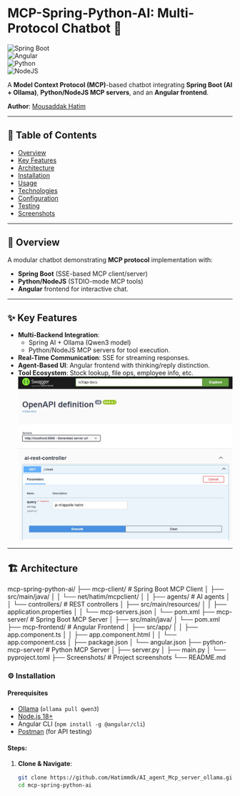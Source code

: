 # MCP-Spring-Python-AI: Multi-Protocol Chatbot 🚀  


![Spring Boot](https://img.shields.io/badge/Spring%20Boot-3.x-brightgreen.svg)  
![Angular](https://img.shields.io/badge/Angular-20.x-red.svg)  
![Python](https://img.shields.io/badge/Python-3.x-blue.svg)  
![NodeJS](https://img.shields.io/badge/NodeJS-18+-green.svg)  

A **Model Context Protocol (MCP)**-based chatbot integrating **Spring Boot (AI + Ollama)**, **Python/NodeJS MCP servers**, and an **Angular frontend**.  

**Author**: [Mousaddak Hatim](https://github.com/Hatimmdk/AI_agent_Mcp_server_ollama.git)  

---

## 📌 Table of Contents  
- [Overview](#-overview)  
- [Key Features](#-key-features)  
- [Architecture](#-architecture)  
- [Installation](#-installation)  
- [Usage](#-usage)  
- [Technologies](#-technologies)  
- [Configuration](#-configuration)  
- [Testing](#-testing--debugging)  
- [Screenshots](#-screenshots)  

---

## 🌟 Overview  
A modular chatbot demonstrating **MCP protocol** implementation with:  
- **Spring Boot** (SSE-based MCP client/server)  
- **Python/NodeJS** (STDIO-mode MCP tools)  
- **Angular** frontend for interactive chat.  

---

## ✨ Key Features  
- **Multi-Backend Integration**:  
  - Spring AI + Ollama (Qwen3 model)  
  - Python/NodeJS MCP servers for tool execution.  
- **Real-Time Communication**: SSE for streaming responses.  
- **Agent-Based UI**: Angular frontend with thinking/reply distinction.  
- **Tool Ecosystem**: Stock lookup, file ops, employee info, etc.  
![postman:](ScreenShots/im6.jpg)
---

## 🏗️ Architecture  

mcp-spring-python-ai/
├── mcp-client/ # Spring Boot MCP Client
│ ├── src/main/java/
│ │ └── net/hatim/mcpclient/
│ │ ├── agents/ # AI agents
│ │ └── controllers/ # REST controllers
│ ├── src/main/resources/
│ │ ├── application.properties
│ │ └── mcp-servers.json
│ └── pom.xml
├── mcp-server/ # Spring Boot MCP Server
│ ├── src/main/java/
│ └── pom.xml
├── mcp-frontend/ # Angular Frontend
│ ├── src/app/
│ │ ├── app.component.ts
│ │ ├── app.component.html
│ │ └── app.component.css
│ ├── package.json
│ └── angular.json
├── python-mcp-server/ # Python MCP Server
│ ├── server.py
│ ├── main.py
│ └── pyproject.toml
├── Screenshots/ # Project screenshots
└── README.md

### ⚙️ Installation

#### Prerequisites
- [Ollama](https://ollama.ai/) (`ollama pull qwen3`)
- [Node.js 18+](https://nodejs.org/)
- Angular CLI (`npm install -g @angular/cli`)
- [Postman](https://www.postman.com/) (for API testing)

#### Steps:
1. **Clone & Navigate**:
   ```bash
   git clone https://github.com/Hatimmdk/AI_agent_Mcp_server_ollama.git 
   cd mcp-spring-python-ai
   

